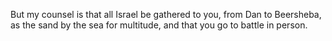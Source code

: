 But my counsel is that all Israel be gathered to you, from Dan to Beersheba, as the sand by the sea for multitude, and that you go to battle in person.
